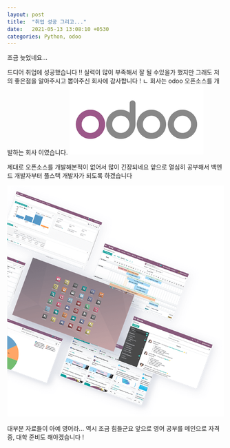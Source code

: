 ```yaml
---
layout: post
title:  "취업 성공 그리고..."
date:   2021-05-13 13:08:10 +0530
categories: Python, odoo
---
```


조금 늦었네요...

드디어 취업에 성공했습니다 !!
실력이 많이 부족해서 잘 될 수있을가 했지만
그래도 저의 좋은점을 알아주시고 뽑아주신 회사에 감사합니다 !
ㄴ
회사는 odoo 오픈소스를 개발하는 회사 이였습니다.
![error](/assets/odoo_main.PNG)


제대로 오픈소스를 개발해본적이 없어서 많이 긴장되네요 
앞으로 열심히 공부해서 백엔드 개발자부터 풀스택 개발자가 되도록 하겠습니다

![odoo_main2](/assets/odoo_erp.PNG)


대부분 자료들이 아예 영어라... 역시 조금 힘들군요
앞으로 영어 공부를 메인으로 자격증, 대학 준비도 해야겠습니다 !


[jekyll-docs]: https://jekyllrb.com/docs/home
[jekyll-gh]:   https://github.com/jekyll/jekyll
[jekyll-talk]: https://talk.jekyllrb.com/
